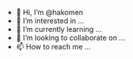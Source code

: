 - 👋 Hi, I’m @hakomen
- 👀 I’m interested in ...
- 🌱 I’m currently learning ...
- 💞️ I’m looking to collaborate on ...
- 📫 How to reach me ...

<!---
hakomen/hakomen is a ✨ special ✨ repository because its `README.md` (this file) appears on your GitHub profile.
You can click the Preview link to take a look at your changes.
--->

